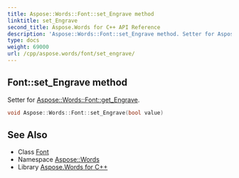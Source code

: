 ```yaml
---
title: Aspose::Words::Font::set_Engrave method
linktitle: set_Engrave
second_title: Aspose.Words for C++ API Reference
description: 'Aspose::Words::Font::set_Engrave method. Setter for Aspose::Words::Font::get_Engrave in C++.'
type: docs
weight: 69000
url: /cpp/aspose.words/font/set_engrave/
---
```

## Font::set_Engrave method


Setter for [Aspose::Words::Font::get_Engrave](../get_engrave/).

```cpp
void Aspose::Words::Font::set_Engrave(bool value)
```

## See Also

* Class [Font](../)
* Namespace [Aspose::Words](../../)
* Library [Aspose.Words for C++](../../../)
